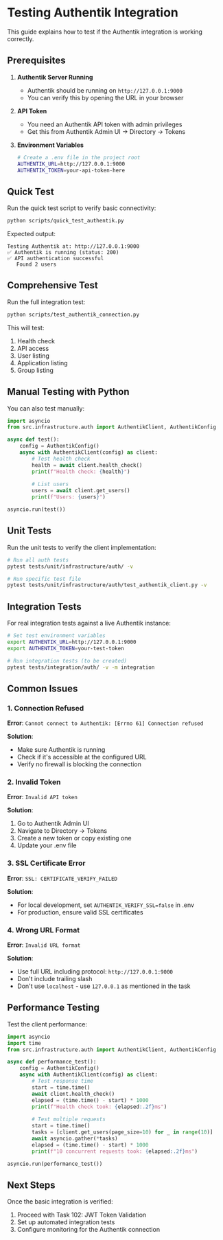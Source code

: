 # Testing Authentik Integration

This guide explains how to test if the Authentik integration is working correctly.

## Prerequisites

1. **Authentik Server Running**
   - Authentik should be running on `http://127.0.0.1:9000`
   - You can verify this by opening the URL in your browser

2. **API Token**
   - You need an Authentik API token with admin privileges
   - Get this from Authentik Admin UI → Directory → Tokens

3. **Environment Variables**
   ```bash
   # Create a .env file in the project root
   AUTHENTIK_URL=http://127.0.0.1:9000
   AUTHENTIK_TOKEN=your-api-token-here
   ```

## Quick Test

Run the quick test script to verify basic connectivity:

```bash
python scripts/quick_test_authentik.py
```

Expected output:
```
Testing Authentik at: http://127.0.0.1:9000
✅ Authentik is running (status: 200)
✅ API authentication successful
   Found 2 users
```

## Comprehensive Test

Run the full integration test:

```bash
python scripts/test_authentik_connection.py
```

This will test:
1. Health check
2. API access
3. User listing
4. Application listing
5. Group listing

## Manual Testing with Python

You can also test manually:

```python
import asyncio
from src.infrastructure.auth import AuthentikClient, AuthentikConfig

async def test():
    config = AuthentikConfig()
    async with AuthentikClient(config) as client:
        # Test health check
        health = await client.health_check()
        print(f"Health check: {health}")
        
        # List users
        users = await client.get_users()
        print(f"Users: {users}")

asyncio.run(test())
```

## Unit Tests

Run the unit tests to verify the client implementation:

```bash
# Run all auth tests
pytest tests/unit/infrastructure/auth/ -v

# Run specific test file
pytest tests/unit/infrastructure/auth/test_authentik_client.py -v
```

## Integration Tests

For real integration tests against a live Authentik instance:

```bash
# Set test environment variables
export AUTHENTIK_URL=http://127.0.0.1:9000
export AUTHENTIK_TOKEN=your-test-token

# Run integration tests (to be created)
pytest tests/integration/auth/ -v -m integration
```

## Common Issues

### 1. Connection Refused
**Error**: `Cannot connect to Authentik: [Errno 61] Connection refused`

**Solution**: 
- Make sure Authentik is running
- Check if it's accessible at the configured URL
- Verify no firewall is blocking the connection

### 2. Invalid Token
**Error**: `Invalid API token`

**Solution**:
1. Go to Authentik Admin UI
2. Navigate to Directory → Tokens
3. Create a new token or copy existing one
4. Update your .env file

### 3. SSL Certificate Error
**Error**: `SSL: CERTIFICATE_VERIFY_FAILED`

**Solution**:
- For local development, set `AUTHENTIK_VERIFY_SSL=false` in .env
- For production, ensure valid SSL certificates

### 4. Wrong URL Format
**Error**: `Invalid URL format`

**Solution**:
- Use full URL including protocol: `http://127.0.0.1:9000`
- Don't include trailing slash
- Don't use `localhost` - use `127.0.0.1` as mentioned in the task

## Performance Testing

Test the client performance:

```python
import asyncio
import time
from src.infrastructure.auth import AuthentikClient, AuthentikConfig

async def performance_test():
    config = AuthentikConfig()
    async with AuthentikClient(config) as client:
        # Test response time
        start = time.time()
        await client.health_check()
        elapsed = (time.time() - start) * 1000
        print(f"Health check took: {elapsed:.2f}ms")
        
        # Test multiple requests
        start = time.time()
        tasks = [client.get_users(page_size=10) for _ in range(10)]
        await asyncio.gather(*tasks)
        elapsed = (time.time() - start) * 1000
        print(f"10 concurrent requests took: {elapsed:.2f}ms")

asyncio.run(performance_test())
```

## Next Steps

Once the basic integration is verified:
1. Proceed with Task 102: JWT Token Validation
2. Set up automated integration tests
3. Configure monitoring for the Authentik connection